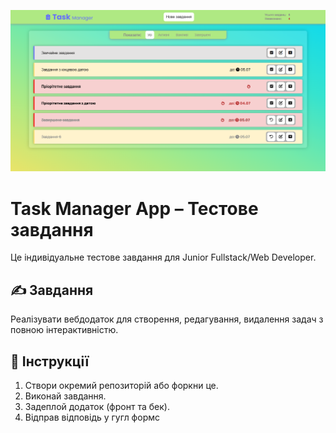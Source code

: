 ![Task manager preview](./task-manager-preview.png)

# Task Manager App – Тестове завдання

Це індивідуальне тестове завдання для Junior Fullstack/Web Developer.

## ✍️ Завдання
Реалізувати вебдодаток для створення, редагування, видалення задач з повною інтерактивністю.

## 🔗 Інструкції
1. Створи окремий репозиторій або форкни це.
2. Виконай завдання.
3. Задеплой додаток (фронт та бек).
4. Відправ відповідь у гугл формс
